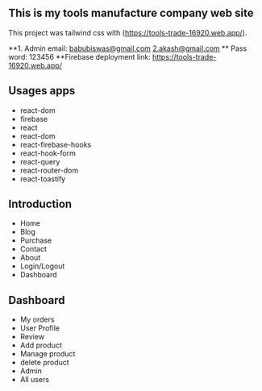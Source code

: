 ## This is my tools manufacture company web site

This project was tailwind css with (https://tools-trade-16920.web.app/).

**1. Admin email: babubiswas@gmail.com 2.akash@gmail.com
** Pass word: 123456
**Firebase deployment link: https://tools-trade-16920.web.app/

## Usages apps
   * react-dom
   * firebase
   * react
   * react-dom
   * react-firebase-hooks
   * react-hook-form
   * react-query
   * react-router-dom
   * react-toastify


 ## Introduction
 * Home
 * Blog
 * Purchase
 * Contact
 * About
 * Login/Logout
 * Dashboard

 ## Dashboard
 * My orders
 * User Profile
 * Review
 * Add product
 * Manage product
 * delete product
 * Admin
 * All users


